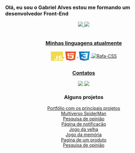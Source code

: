 ### Olá, eu sou o Gabriel Alves estou me formando um desenvolvedor Front-End
<div align="center">
  <a href="https://github.com/alv3sg">
  <img height="180em" src="https://github-readme-stats.vercel.app/api?username=alv3sg&show_icons=true&theme=dark&include_all_commits=true&count_private=true"/>
  <img height="180em" src="https://github-readme-stats.vercel.app/api/top-langs/?username=alv3sg&layout=compact&langs_count=7&theme=dark"/>
</div>

 <div style="display: inline_block" align="center"><br>
     <h3>Minhas linguagens atualmente</h3>
  <img align="center" alt="Rafa-Js" height="30" width="40" src="https://raw.githubusercontent.com/devicons/devicon/master/icons/javascript/javascript-plain.svg">  
  <img align="center" alt="Rafa-HTML" height="30" width="40" src="https://raw.githubusercontent.com/devicons/devicon/master/icons/html5/html5-original.svg">
  <img align="center" alt="Rafa-CSS" height="30" width="40" src="https://raw.githubusercontent.com/devicons/devicon/master/icons/css3/css3-original.svg">  
  <img align="center" alt="Rafa-CSS" height="30" width="40" src="https://cdn.jsdelivr.net/gh/devicons/devicon/icons/bootstrap/bootstrap-original.svg">    
</div>

##

<div align="center">    
    <h3>Contatos</h3>
  <a href = "mailto:gabriel.alves.rosario@gmail.com"><img src="https://img.shields.io/badge/-Gmail-%23333?style=for-the-badge&logo=gmail&logoColor=white" target="_blank"></a>
  <a href="https://www.linkedin.com/in/rosario-alves/" target="_blank"><img src="https://img.shields.io/badge/-LinkedIn-%230077B5?style=for-the-badge&logo=linkedin&logoColor=white" target="_blank"></a>  
</div>
 <div align="center">   
     <h3>Alguns projetos</h3>
  <a href = "https://alv3sg.github.io/portfolio/" >Portfólio com os principais projetos</a><br> 
  <a href = "https://alv3sg.github.io/Multiverso-SpiderMan/" >Multiverso SpiderMan</a><br>  
  <a href = "https://alv3sg.github.io/interactive-rating-component-main/" >Pesquisa de opinião</a>  <br>
  <a href = "https://alv3sg.github.io/notifications-page-main/" >Página de notificação</a> <br>
  <a href = "https://alv3sg.github.io/jogo-da-velha/" >Jogo da velha</a> <br>
  <a href = "https://alv3sg.github.io/jogo-da-memoria/" >Jogo da memória</a> <br>
  <a href = "https://alv3sg.github.io/product-preview-card-component-main/" >Pagina de um produto</a> <br>
  <a href = "https://alv3sg.github.io/interactive-rating-component-main/" >Pesquisa de opinião</a>      
</div>
